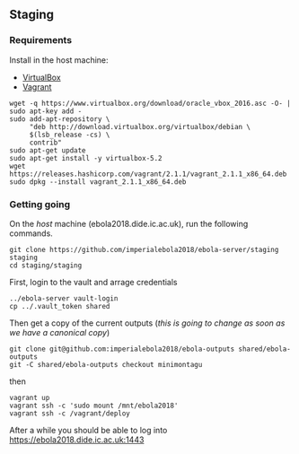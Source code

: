 ## Staging

### Requirements

Install in the host machine:

* [VirtualBox](https://www.virtualbox.org/wiki/Downloads)
* [Vagrant](https://www.vagrantup.com/downloads.html)

```
wget -q https://www.virtualbox.org/download/oracle_vbox_2016.asc -O- | sudo apt-key add -
sudo add-apt-repository \
     "deb http://download.virtualbox.org/virtualbox/debian \
     $(lsb_release -cs) \
     contrib"
sudo apt-get update
sudo apt-get install -y virtualbox-5.2
wget https://releases.hashicorp.com/vagrant/2.1.1/vagrant_2.1.1_x86_64.deb
sudo dpkg --install vagrant_2.1.1_x86_64.deb
```

### Getting going

On the _host_ machine (ebola2018.dide.ic.ac.uk), run the following commands.

```
git clone https://github.com/imperialebola2018/ebola-server/staging staging
cd staging/staging
```

First, login to the vault and arrage credentials

```
../ebola-server vault-login
cp ../.vault_token shared
```

Then get a copy of the current outputs (*this is going to change as soon as we have a canonical copy*)

```
git clone git@github.com:imperialebola2018/ebola-outputs shared/ebola-outputs
git -C shared/ebola-outputs checkout minimontagu
```

then

```
vagrant up
vagrant ssh -c 'sudo mount /mnt/ebola2018'
vagrant ssh -c /vagrant/deploy
```

After a while you should be able to log into https://ebola2018.dide.ic.ac.uk:1443
